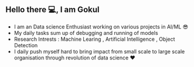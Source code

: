 ## Hello there :computer:, I am Gokul

- I am an Data science Enthusiast working on various projects in AI/ML :sunglasses:
- My daily tasks sum up of debugging and running of models
- Research Intrests : Machine Learing , Artificial Intelligence , Object Detection
- I daily push myself hard to bring impact from small scale to large scale organisation through revolution of data science :heart: 
